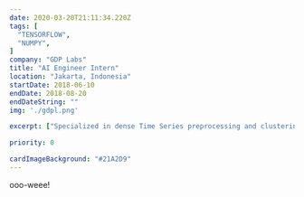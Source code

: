 ```yaml
---
date: 2020-03-20T21:11:34.220Z
tags: [
  "TENSORFLOW",
  "NUMPY",
]
company: "GDP Labs"
title: "AI Engineer Intern"
location: "Jakarta, Indonesia"
startDate: 2018-06-10
endDate: 2018-08-20
endDateString: ""
img: './gdpl.png'

excerpt: ["Specialized in dense Time Series preprocessing and clustering.","Developed a new clustering method faster than existing algorithms, and realistically demonstrated on several use cases."]

priority: 0

cardImageBackground: "#21A2D9"
---
```

ooo-weee!